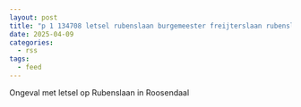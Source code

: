 ```yaml
---
layout: post
title: "p 1 134708 letsel rubenslaan burgemeester freijterslaan rubenslaan roosendaal"
date: 2025-04-09
categories: 
  - rss
tags: 
  - feed
---
```


Ongeval met letsel op Rubenslaan in Roosendaal

